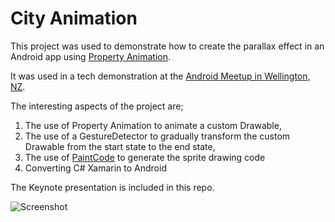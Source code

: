 # City Animation

This project was used to demonstrate how to create the parallax effect in an Android app using [Property Animation](http://developer.android.com/guide/topics/graphics/prop-animation.html).

It was used in a tech demonstration at the [Android Meetup in Wellington, NZ](http://www.meetup.com/Wellington-Android-Development-Meetup/events/219969880/).

The interesting aspects of the project are;

1.	The use of Property Animation to animate a custom Drawable,
2.	The use of a GestureDetector to gradually transform the custom Drawable from the start state to the end state,
3.	The use of [PaintCode](http://www.paintcodeapp.com) to generate the sprite drawing code
4.	Converting C# Xamarin to Android

The Keynote presentation is included in this repo.

![Screenshot](http://drive.google.com/uc?export=download&id=0B8xaQpV_Rb2YbTRxSWRUNGd0U3c)




